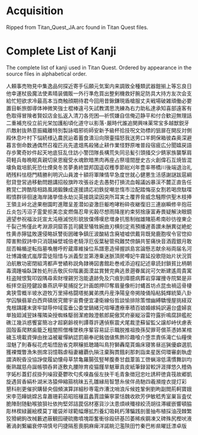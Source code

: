# Acquisition
Ripped from Titan_Quest_JA.arc found in Titan Quest files.

# Complete List of Kanji

The complete list of kanji used in Titan Quest. Ordered by appearance in the source files in alphabetical order.

人頼事売物見中集逸品何探近寄手伝願元気案内来調致全種類武器鎧揃上等忘良日他幸運杖扱魔法使素晴装備販一外行準危買出整剣機救好腕足防具大持方友次会支給忙短欲求冷最高本当商触顔期待君今回用昔鍬鎌現盾槍服丈夫戦場破雑頑働必要置目斬旅御導体神微笑強士棍棒違弓矢試教満思洗練為右力助私達承知喜部遠客有色取得冒険者賢奴店金払返入清刀各兜困—祈慌嫌自信俺辺静平和付合歓迎無理話二重補充役立前光栄加護船頃化道守以影落･厳時代誰追関興味薬常宝多越獣鋭牙爪敵射抜熱意振織離特別製詠唱邪術師安新予級杯拾技呪文効標的狙扉在開反対側殿休息叶村下悩続様込農民辿着蓄食潰沿向限壷描怒我送男口羊飼保箱彼森奥深避暮言倒命数通偶然召複匹兆先遣畑馬殺猪止耕作業怪野原唯普段宿疲広分聞嬉戻語存歩驚奇妙件起天地底狂乱住訪小警団隊長構荒失同忌髪引頭掻交少錆家族襲撃肩荷軽兵毎晩眠真親切泉恩寵受水魂飲暗黒肉再座占祭壇間歴史古火創偉石互焼皆混壊負栽培飢死恐仕煙臭冬苦夢勇終盟邦国遥収穫季節総刈年豊率帯橋川後端退治礼晒残料怯穏門精勝利明沢山員渡十額将軍陳情早急度世就心健悪生活感謝謎跋扈綱慰貸登営過移動問題講招般旗昨攻張谷走去愚勢打損流血報議凶暴渓不麓正直告任務覚仁誇酷陰相路風謁鍛錬成遂援請応初鉄掟嘲怠惰市泣配踏悔巫女割若喝庶駄喋暇憤群徘徊速海岸諸挙借永劫災英接跳梁因突所耳実土覆界脅威念騒際供聖木枝捧王領主峠北途果樹園町進贈呈差潜如姿激巨躯咆哮粉砕夜継復旧三連崩瞬修辛抱荘丘炎包汚沼子霊愛拒美恋変燃傷忍卑劣穀尽想雨降崖約束努捨康富寿畏疑解決眼鏡適望参祝福汝託宣太沌極滅悦形貌放僕傅嘆悲増身抗態制枷雄賭筋希南砂彷徨東企千裂己怖僅此考淵源洞窟答芸司臓至犠牲婉曲刃横刻定焉預播遅善讃未酬異従絶蛇性黄赤獰猛敗還侵略妖讐街囲確争鎮圧波酸結含廃墟嘘倶戴背既発鹿胞喫令官惚抑障害勲叙詩申只消競繰壁城倍老騎浮厄仮葉秘管飛難焚傍韻共誓痛快音酒霞銀月敢屈否輪楯逆転指墓喚層呼貯蔵庫維操位系譜恵造帰握誤島宮論懸志献余裕両届名河壮博識儀式嵐厚雲徒阻惜与派義型並第港乗迷脈頂房噂妃牛霧延投歌隠始片状況質泊航散功密閉組湾都声誉績称説角隷祷図書館赴巻戒添迫程記述章読封鎖貧比柄朝毒滴踵噛臥謀咎処刑舌敬灰仰階裏面漠盆賞賛完典逃景遡眷属詫可欠断建遙周貴寓柱盗賊恨覧叩毀隅尋索財埋錫労泡能遺跡免及穴痕到瘴臆病葬岩穿躍捜寺院緊是非板拝空庭陸鍵設番燕訊甲斐捕捉乞計画朗押印奪眉量像桁討蝿首坊点昆虫禍這骨棲禽狭雪概半坡氷遊牧万里掃格闘塔拠翼弟携丹産浄陽皇帝掲陵俑陥粘鈍輝統築八卦学囚験翡翠白西齊碩居究爾宇宙費便宜凄衛線俗哲談愉排除策憎幽縛驕慢屋挑経双鬼根躊躇末褒牢獄辱仲域蛮垂公委堂鍋緒兄喧嘩遭療車積百娘婚嫁純訳遍台盛婦哀単独廻減翌妹罹隣染授蜘蛛駆弱潔癒蝕澄骸郎屍傲冥府豪縦浴雷符露折鳴腐辞艦舵礁江幾浜惑饗宴簡冶才超窮齢視判譚尊許邁偵察震犬尾裁塗蘇留監父譲却峙伏慮表固殻畜爬黙歯籠乏粗闇照僧権墜秩序輩容易証示職脱推祖換孫契罪苛償茶憑姉某棺穢玉境載資弾由挫溢被雇憚納認罰廟奉祀銘価値焦飾珍趣喰介堕祟責係滝亡仙糧倹湿魅了則春桜花虎垢悟励省克瞑穣抵聴踊叫鳥狩獅轟麾貰煽床寝筈昼巡猟優癖選肌獲裸慨瞥漁朱捌席羽憶靱虐稲妻纏覇仇隕注棄胸貫餓刹那刺詣楽星医伺環審劇執虚謂済睨昏没協諍俊履幼懐母草禁亀羅腸弦竪琴腹奏甘戯葦笛工啓蝋溶低濡慣舞訓均衡熟蹴慈舟誕帳顎呑昇逐敷丸腰隙育疫猫饉旱魃華貢皮紙筆録習較評涯揮悠久稽偽字妬杉蓋釘叔掛列噪寂憂鬱吹匂炙嗅姦佞左抉干毛青象徴冠忠吐誘秤徳貪筏故郷凱旋遇貿香絹朴湖米洛猿伸縮箍桃昧五孔雛縁局智慧糸侯伴咼馳四羲瀕煌衣提灯彩懇﻿科削更催択購替央個頻演算詳細秒専電炸漕沈哨浪斥候姓鞏俐劉昫副閲荊軻寶娥宋李范瞱姚嫦呂韋蕭珊莉茹昭班穰苴蠡賈誼藥寧蒙恬魏收欧芳伊敏嵇秀室巣盲査仗脆陣耐随勧喉狼狽社依拘堅郊詰罠侶材塞貨沙汰患煩峡殲禄絞涜胡往滞緩嵌響頓脇彫林楔緑麗絵模莫丁暖袋斧球範幅爆拡烈養幻吸耗朽薄騙践剖曇抽布植採油茂棘繁狡猾網鉤改械藪遮蔽観囮硬硫撒噴塊距奮衝徐殴研基凹萎稀疾鋼凍又碑殊尻樫吠液著渦剥繋編衰停項慎号円捷隔惹喪胴麻痺洋諾眺氾濫陝田竹秦巴彬県曜廷漂卓版